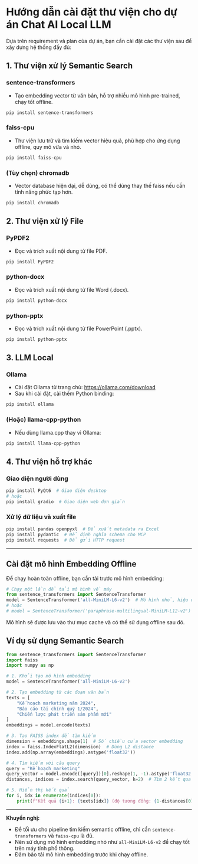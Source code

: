 # Hướng dẫn cài đặt thư viện cho dự án Chat AI Local LLM

Dựa trên requirement và plan của dự án, bạn cần cài đặt các thư viện sau để xây dựng hệ thống đầy đủ:

## 1. Thư viện xử lý Semantic Search

### sentence-transformers
- Tạo embedding vector từ văn bản, hỗ trợ nhiều mô hình pre-trained, chạy tốt offline.

```bash
pip install sentence-transformers
```

### faiss-cpu
- Thư viện lưu trữ và tìm kiếm vector hiệu quả, phù hợp cho ứng dụng offline, quy mô vừa và nhỏ.

```bash
pip install faiss-cpu
```

### (Tùy chọn) chromadb
- Vector database hiện đại, dễ dùng, có thể dùng thay thế faiss nếu cần tính năng phức tạp hơn.

```bash
pip install chromadb
```

## 2. Thư viện xử lý File

### PyPDF2
- Đọc và trích xuất nội dung từ file PDF.

```bash
pip install PyPDF2
```

### python-docx
- Đọc và trích xuất nội dung từ file Word (.docx).

```bash
pip install python-docx
```

### python-pptx
- Đọc và trích xuất nội dung từ file PowerPoint (.pptx).

```bash
pip install python-pptx
```

## 3. LLM Local

### Ollama
- Cài đặt Ollama từ trang chủ: https://ollama.com/download
- Sau khi cài đặt, cài thêm Python binding:

```bash
pip install ollama
```

### (Hoặc) llama-cpp-python
- Nếu dùng llama.cpp thay vì Ollama:

```bash
pip install llama-cpp-python
```

## 4. Thư viện hỗ trợ khác

### Giao diện người dùng
```bash
pip install PyQt6  # Giao diện desktop
# hoặc
pip install gradio  # Giao diện web đơn giản
```

### Xử lý dữ liệu và xuất file
```bash
pip install pandas openpyxl  # Để xuất metadata ra Excel
pip install pydantic  # Để định nghĩa schema cho MCP
pip install requests  # Để gửi HTTP request
```

---

## Cài đặt mô hình Embedding Offline

Để chạy hoàn toàn offline, bạn cần tải trước mô hình embedding:

```python
# Chạy một lần để tải mô hình về máy
from sentence_transformers import SentenceTransformer
model = SentenceTransformer('all-MiniLM-L6-v2')  # Mô hình nhỏ, hiệu quả
# hoặc
# model = SentenceTransformer('paraphrase-multilingual-MiniLM-L12-v2')  # Hỗ trợ tiếng Việt tốt hơn
```

Mô hình sẽ được lưu vào thư mục cache và có thể sử dụng offline sau đó.

## Ví dụ sử dụng Semantic Search

```python
from sentence_transformers import SentenceTransformer
import faiss
import numpy as np

# 1. Khởi tạo mô hình embedding
model = SentenceTransformer('all-MiniLM-L6-v2')

# 2. Tạo embedding từ các đoạn văn bản
texts = [
    "Kế hoạch marketing năm 2024",
    "Báo cáo tài chính quý 1/2024",
    "Chiến lược phát triển sản phẩm mới"
]
embeddings = model.encode(texts)

# 3. Tạo FAISS index để tìm kiếm
dimension = embeddings.shape[1]  # Số chiều của vector embedding
index = faiss.IndexFlatL2(dimension)  # Dùng L2 distance
index.add(np.array(embeddings).astype('float32'))

# 4. Tìm kiếm với câu query
query = "Kế hoạch marketing"
query_vector = model.encode([query])[0].reshape(1, -1).astype('float32')
distances, indices = index.search(query_vector, k=2)  # Tìm 2 kết quả gần nhất

# 5. Hiển thị kết quả
for i, idx in enumerate(indices[0]):
    print(f"Kết quả {i+1}: {texts[idx]} (độ tương đồng: {1-distances[0][i]:.2f})")
```

---

**Khuyến nghị:**
- Để tối ưu cho pipeline tìm kiếm semantic offline, chỉ cần `sentence-transformers` và `faiss-cpu` là đủ.
- Nên sử dụng mô hình embedding nhỏ như `all-MiniLM-L6-v2` để chạy tốt trên máy tính phổ thông.
- Đảm bảo tải mô hình embedding trước khi chạy offline. 